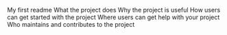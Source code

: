 My first readme
What the project does
Why the project is useful
How users can get started with the project
Where users can get help with your project
Who maintains and contributes to the project
